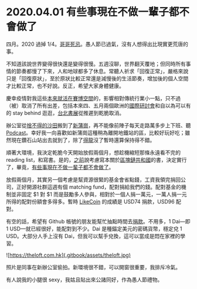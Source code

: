 # 2020.04.01 有些事現在不做一輩子都不會做了

四月。2020 過掉 1/4。[哥哥死忌](https://youtu.be/RKhtQ5iWRQk)。愚人節已過氣，沒有人想得出比現實更荒唐的事。

不知道該說世界變得很快還是變得很慢。五週沒聊，世界翻天覆地；但同時所有事情的節奏都慢了下來，人和地球都多了休息。常聽人祈求「回復正常」，嚴格來說只是「回復原狀」，至於原狀比較正常還是減慢後的生活節奏，增加後的個人空間才比較正常，也不好說。反正，希望大家身體健康。

慶幸疫情對我這些[本來就活在賽博空間](https://ckxpress.com/radical-management-1/)的，影響相對傳統行業小一點，只不過（被）取消了所有出差，包括本來四、五月兩個歐洲的[國際研討會](https://summit.creativecommons.org/)和自以為可以有的 stay behind 逛逛，[台北書展](https://ckxpress.substack.com/p/20200204-)從推遲到乾脆取消。

辦公室從[捨不得的沙田](https://ckxpress.com/satellite-city/)搬到了[新蒲崗](https://ckxpress.com/hk-it-policy/)，再不能像前陣子每天走路萬多步上下班、聽 [Podcast](https://open.spotify.com/episode/0xr8FKrXzfgRk9j5YUX9R6)。幸好我一向喜歡如新蒲崗這種稍為離開地鐵站的區，比較好玩好吃；雖然現在鑽石山站出去就到了，除了[得龍](https://www.taklung.com.hk/)沒了暫時還算保持得不錯。

順著大環境，我決定乾脆今天開始放假兩個月，想趁機縮短那條永遠看不完的 reading list，和寫書。是的，[之前](https://ckxpress.substack.com/p/20200204-)說考慮寫本關於[區塊鏈共和國](https://ckxpress.com/republic-of-blockchain/)的書，決定實行了，畢竟，[有些事現在不做一輩子都不會做了](https://youtu.be/2F0m58YIMPs)。

放假兩個月，其實另一個考慮是幫資源很緊的基金會省點錢，工資我領完捐回公司，正好開源社群這週有個 matching fund，配對捐給我們的錢。配對基金的機制並非固定 $1 對 $1 而是鼓勵多人參與，相對於一個人捐一萬元，一萬人捐一元所得的配對份額會多得多。暫時 [LikeCoin](https://like.co/) 的成績是 USD74 捐款，USD96 配對。

有空的話，希望有 Github 帳號的朋友能幫忙抽點時間去[捐款](https://gitcoin.co/grants/634/likecoin-republic-of-liker-land)。不用多，1 Dai—即 1 USD—就已經很好，能配對到不少。Dai 是種錨定美元的密碼貨幣，穩定兌 1 USD。大部分人手上沒有 Dai，但我可以幫手兌換，這可以當成是悶在家裡的學習。

![https://theloft.com.hk](.gitbook/assets/theloft.jpg)

照片是同事在新辦公室偷拍。新環境很不錯，可以開窗很重要，我排斥冷氣。

有人說我的小腿很 sexy，我姑且貼出來公諸同好，作為愚人節禮物。

